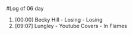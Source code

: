 #Log of 06 day

1. [00:00] Becky Hill - Losing - Losing
1. [09:07] Lungley - Youtube Covers - In Flames
